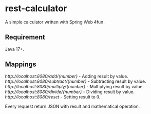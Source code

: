 # rest-calculator
A simple calculator written with Spring Web 4fun.

## Requirement
Java 17+.

## Mappings
*http://localhost:8080/add/{number}* - Adding result by value. <br>
*http://localhost:8080/subtract/{number}* - Subtracting result by value. <br>
*http://localhost:8080/multiply/{number}* - Multiplying result by value. <br>
*http://localhost:8080/divide/{number}* - Dividing result by value. <br>
*http://localhost:8080/reset* - Setting result to 0. <br>

Every request return JSON with result and mathematical operation.
